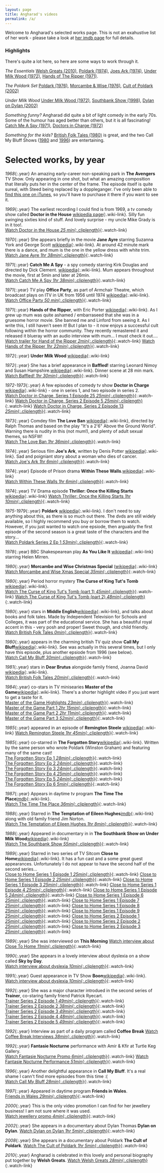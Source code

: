```yaml
---
layout: page
title: Angharad's videos
permalink: /a/
---
```


Welcome to Angharad's selected works page.  This is not an exahustive list of her work - please take a look at [her imdb page](https://www.imdb.com/name/nm0715878/) for full details.

### Highlights

There's quite a lot here, so here are some ways to work through it.

*The Essentials*  [Welsh Greats (2010)](#welshgreats), [Poldark (1974)](#poldark), [Joes Ark (1974)](#joesark),  [Under Milk Wood (1972)](#undermilkwood), [Hands of The Ripper (1971)](#handsoftheripper).

*The Poldark Set*  [Poldark (1976)](#poldark), [Morcambe & Wise (1976)](#morcambe), [Cult of Poldark (2002)](#cultofpoldark)

*Under Milk Wood* [Under Milk Wood (1972)](#undermilkwood), [Southbank Show (1998)](#southbank), [Dylan on Dylan (2002)](#dylanondylan)

*Something funny?*  Angharad did quite a bit of light comedy in the early 70s.  Some of the humour has aged better than others, but it is all fascinating! [Catch Me A Spy (1971)](#catchmeaspy), [Doctors in Charge (1972)](#doctorsincharge)

*Something for the kids?* [British Folk Tales (1980)](#middleenglish) is great, and the two Call My Bluff Shows ([1980](#callmybluff1980) and [1996](*#callmybluff1996)) are entertaining.


# Selected works, by year

*1968*{:.year}  An amazing early-career non-speaking park in **The Avengers** TV Show.  Only appearing in one shot, but what an amazing composition that literally puts her in the center of the frame.  The episode itself is quite sureal, with Steed being replaced by a doppleganger. I've only been able to [find this one on iTunes](https://tv.apple.com/us/episode/they-keep-killing-steed/umc.cmc.13m8ip6x4rphb0wr4dqu2wn7s?showId=umc.cmc.11q3yqne3abpwkdxrrstnorx1), so you'll have to purchase it there if you want to see it. 

*1969*{:.year}<a name="doctorinthehouse"></a> The earliest recording I could find is from 1969, a tv comedy show called **Doctor in the House** [wikipedia page](https://en.wikipedia.org/wiki/Doctor_in_the_House_(TV_series)){:.wiki-link}.  Silly fun swinging sixties kind of stuff.  And lovely surprise - my uncle Mike Grady is in it too!.  
[Watch Doctor in the House *25 min*{:.cliplength}](https://vimeo.com/418522494){:.watch-link}

*1970*{:.year} She appears briefly in the movie **Jane Ayre** starring Suzanna York and George Scott [wikipedia](https://en.wikipedia.org/wiki/Jane_Eyre_(1970_film)){:.wiki-link}.  At around 42 minute mark there is a dance, and mum is the one in the yellow dress with white trim.   
[Watch Jane Ayre *1hr 38min*{:.cliplength}](https://vimeo.com/421465651/){:.watch-link}

*1971*{:.year}<a name="catchmeaspy"></a> **Catch Me A Spy** - a spy comedy starring Kirk Douglas and directed by Dick Clement. [wikipedia](https://en.wikipedia.org/wiki/To_Catch_a_Spy){:.wiki-link}.  Mum appears throughout the movie, first at 5min and later at 26min.  
[Watch Catch Me A Spy *1hr 38min*{:.cliplength}](https://vimeo.com/){:.watch-link}

*1971*{:.year} TV play **Office Party**, as part of Armchair Theatre, which broadcast plays on ITV in UK from 1956 until 1974 [wikipedia](https://en.wikipedia.org/wiki/Armchair_Theatre){:.wiki-link}.    
[Watch Office Party *50 min*{:.cliplength}](https://vimeo.com/418522199){:.watch-link}

*1971*{:.year}<a name="handsoftheripper"></a> **Hands of the Ripper**, with Eric Porter [wikipedia](https://en.wikipedia.org/wiki/Hands_of_the_Ripper){:.wiki-link}.  As I grew up mum was quite ashamed / embarraseed that she was in a gruesome horror movie.  She banned me and Linford from seeing it.  As I write this, I still haven't seen it!  But I plan to - it now enjoys a successful cult following within the horror community.  They recently remastered it and released it blueray with an audio interview with mum... I must check it out....  
[Watch trailer for Hand of the Ripper *2min*{:.cliplength}](https://www.youtube.com/watch?v=duaH3nPO98s){:.watch-link}
[Watch Hands of the Ripper *1hr 22min*{:.cliplength}](https://vimeo.com/423595441){:.watch-link}

*1972*{:.year}<a name="undermilkwood"></a> **Under Milk Wood** [wikipedia](https://en.wikipedia.org/wiki/Under_Milk_Wood_(1972_film)){:.wiki-link}

*1972*{:.year} She has a brief appearance in **Baffled!** starring Leonard Nimoy and Susan Hampshire.[wikipedia](https://en.wikipedia.org/wiki/Baffled!){:.wiki-link}.  Dinner scene at 28 min mark.   
[Watch Baffled! *1hr 30min*{:.cliplength}](https://vimeo.com/420628128){:.watch-link}

*1972-1973*{:.year}<a name="doctorsincharge"></a> A few episodes of comedy tv show **Doctor in Charge** [wikipedia](https://en.wikipedia.org/wiki/Doctor_in_Charge){:.wiki-link} - one in series 1, and two episode in series 2.  
[Watch Doctor in Charge, Series 1 Episode 25 *25min*{:.cliplength}](https://vimeo.com/418522957){:.watch-link}
[Watch Doctor in Charge, Series 2 Episode 5 *25min*{:.cliplength}](https://vimeo.com/418523078){:.watch-link}
[Watch Doctor in Charge, Series 2 Episode 13 *25min*{:.cliplength}](https://vimeo.com/418523475){:.watch-link}


*1973*{:.year} Comdey film **The Love Ban** [wikipedia](https://en.wikipedia.org/wiki/The_Love_Ban){:.wiki-link}, directed by Ralph Thomas and based on the play "It's a 2'6" Above the Ground World".  Warning there is nudity in this (not mum!), and plenty of adult sexual themes, so NSFW!  
[Watch The Love Ban *1hr 36min*{:.cliplength}](https://vimeo.com/421920830){:.watch-link}

*1974*{:.year}<a name="joesark"></a> Serious film **Joe's Ark**, written by Denis Potter [wikipedia](https://en.wikipedia.org/wiki/Joe%27s_Ark){:.wiki-link}.  Sad and poigniant story about a woman who dies of cancer.  
[Watch Joe's Ark *1hr 6min*{:.cliplength}](https://vimeo.com/421466201){:.watch-link}

*1974*{:.year} Episode of Prison drama **Within These Walls**.[wikipedia](https://en.wikipedia.org/wiki/Within_These_Walls){:.wiki-link}    
[Watch Within These Walls *1hr 6min*{:.cliplength}](https://vimeo.com/418574014){:.watch-link}

*1974*{:.year} TV Drama episode **Thriller: Once the Killing Starts** [wikipedia](https://en.wikipedia.org/wiki/Thriller_(British_TV_series)#Series_2_(1974)){:.wiki-link}  
[Watch Thriller: Once the Killing Starts  *1hr 10min*{:.cliplength}](https://vimeo.com/418572161){:.watch-link}

*1975-1979*{:.year}<a name="poldark"></a> **Poldark** [wikipedia](https://en.wikipedia.org/wiki/Poldark_(1975_TV_series)){:.wiki-link}.  I don't need to say anything about this, as there is so much out there.  The dvds are still widely available, so I highly recommend you buy or borrow them to watch.  However, if you just wanted to watch one epsiode, then arguably the first episode of the second season is a great taste of the characters and the story...   
[Watch Poldark Series 2 Ep 1 *53min*{:.cliplength}](https://vimeo.com/421993221){:.watch-link}

*1978*{:.year} BBC Shakespearean play **As You Like It** [wikipedia](https://en.wikipedia.org/wiki/BBC_Television_Shakespeare#As_You_Like_It){:.wiki-link} starring Helen Mirren.

*1980*{:.year}<a name="morcambe"></a> **Morcambe and Wise Christmas Special** ([wikipedia](https://en.wikipedia.org/wiki/Morecambe_and_Wise#Christmas_specials){:.wiki-link}
[Watch Morcambe and Wise Xmas Special *35min*{:.cliplength}](https://vimeo.com/421993123){:.watch-link}

*1980*{:.year} Period horror mystery **The Curse of King Tut's Tomb** [wikipedia](https://en.wikipedia.org/wiki/The_Curse_of_King_Tut%27s_Tomb_(1980_film)){:.wiki-link}.  
[Watch The Curse of King Tut's Tomb (part 1) *45min*{:.cliplength}](https://vimeo.com/418540288){:.watch-link}
[Watch The Curse of King Tut's Tomb (part 2) *48min*{:.cliplength}](https://vimeo.com/418541700){:.watch-link}

*1980*{:.year}<a name="middleneglish"></a> stars in **Middle English**[wikipedia](https://en.wikipedia.org/wiki/ITV_Schools){:.wiki-link}, and talks about books and folk tales. Made by Independent Television for Schools and Colleges, it was part of the educational service. She has a beautiful royal accent in this - very posh and proper!  Sweet though, and child friendly.  
[Watch British Folk Tales *0min*{:.cliplength}](https://vimeo.com/416934829){:.watch-link}

*1980*{:.year}<a name="callmybluff1980"></a> appears in the charming british TV quiz show **Call My Bluff**[wikipedia](https://en.wikipedia.org/wiki/Call_My_Bluff){:.wiki-link}.  See was actually in this several times, but I only have this episode, plus another epsiode from 1996 (see below).  
[Watch Call My Bluff *30min*{:.cliplength}](https://vimeo.com/418538029){:.watch-link}

*1981*{:.year} stars in **Dear Brutus** alongside family friend, Joanna David [wikipedia](https://en.wikipedia.org/wiki/Dear_Brutus){:.wiki-link}.  
[Watch British Folk Tales *20min*{:.cliplength}](https://vimeo.com/416934829){:.watch-link}

*1984*{:.year} co-stars in TV minisearies **Master of the Game**[wikipedia](https://en.wikipedia.org/wiki/Master_of_the_Game_(novel)){:.wiki-link}.  There's a shorter highlight video if you just want to get a taste for it.  
[Master of the Game Highlights *23min*{:.cliplength}](https://vimeo.com/420452141){:.watch-link}  
[Master of the Game Part 1 *2hr 15min*{:.cliplength}](https://vimeo.com/420452443){:.watch-link}  
[Master of the Game Part 2 *2hr 11min*{:.cliplength}](https://vimeo.com/420458159){:.watch-link}  
[Master of the Game Part 3 *52min*{:.cliplength}](https://vimeo.com/420459495){:.watch-link}  

*1985*{:.year} appeared in an episode of **Remington Steele** [wikipedia](https://en.wikipedia.org/wiki/Remington_Steele){:.wiki-link}
[Watch Remington Steele *1hr 45min*{:.cliplength}](https://vimeo.com/418547670){:.watch-link}  

*1985*{:.year} co-starred in **The Forgotten Story**[wikipedia](https://en.wikipedia.org/wiki/The_Forgotten_Story){:.wiki-link}.  Written by the same person who wrote Poldark (Winston Graham) and featuring many of the same cast!  
[The Forgotten Story Ep 1 *28min*{:.cliplength}](https://vimeo.com/420462151){:.watch-link}  
[The Forgotten Story Ep 2 *24min*{:.cliplength}](https://vimeo.com/420462464){:.watch-link}  
[The Forgotten Story Ep 3 *24min*{:.cliplength}](https://vimeo.com/420462719){:.watch-link}  
[The Forgotten Story Ep 4 *25min*{:.cliplength}](https://vimeo.com/420462961){:.watch-link}  
[The Forgotten Story Ep 5 *24min*{:.cliplength}](https://vimeo.com/420463219){:.watch-link}  
[The Forgotten Story Ep 6 *5min*{:.cliplength}](https://vimeo.com/420463485){:.watch-link}  

*1987*{:.year} Appears in daytime tv program **The Time The Place**[imdb](https://www.imdb.com/title/tt0283628/){:.wiki-link}.  
[Watch The Time The Place *36min*{:.cliplength}](https://vimeo.com/423598232){:.watch-link}  

*1988*{:.year} Starred in **The Temptation of Eileen Hughes**[imdb](https://www.imdb.com/title/tt0283628/){:.wiki-link} along with old family friend Jim Norton.  
[Watch The Temptation of Eileen Hughes *1hr 8min*{:.cliplength}](https://vimeo.com/420626958){:.watch-link}  

*1988*{:.year}<a name="southbank"></a> Appeared in documentary in in **The Southbank Show on Under Milk Wood**[wikipedia](https://en.wikipedia.org/wiki/The_South_Bank_Show){:.wiki-link}  
[Watch The Southbank Show *55min*{:.cliplength}](https://vimeo.com/421993334){:.watch-link}  

*1989*{:.year} Starred in two series of TV Sitcom **Close to Home**[wikipedia](https://en.wikipedia.org/wiki/Close_to_Home_(1989_TV_series)){:.wiki-link}.  It has a fun cast and a some great guest appearances.  Unfortunately I do not appear to have the second half of the second series...  
[Close to Home Series 1 Episode 1 *25min*{:.cliplength}](https://vimeo.com/417588223){:.watch-link}
[Close to Home Series 1 Episode 2 *25min*{:.cliplength}](https://vimeo.com/417588586){:.watch-link}
[Close to Home Series 1 Episode 3 *25min*{:.cliplength}](https://vimeo.com/417606638){:.watch-link}
[Close to Home Series 1 Episode 4 *25min*{:.cliplength}](https://vimeo.com/417606969){:.watch-link}
[Close to Home Series 1 Episode 5 *24min*{:.cliplength}](https://vimeo.com/417666709){:.watch-link}
[Close to Home Series 1 Episode 6 *25min*{:.cliplength}](https://vimeo.com/417667079){:.watch-link}
[Close to Home Series 1 Episode 7 *25min*{:.cliplength}](https://vimeo.com/417667397){:.watch-link}
[Close to Home Series 1 Episode 8 *25min*{:.cliplength}](https://vimeo.com/417668744){:.watch-link}
[Close to Home Series 1 Episode 9 *25min*{:.cliplength}](https://vimeo.com/417669108){:.watch-link}
[Close to Home Series 2 Episode 1 *25min*{:.cliplength}](https://vimeo.com/417978814){:.watch-link}
[Close to Home Series 2 Episode 2 *25min*{:.cliplength}](https://vimeo.com/417979074){:.watch-link}
[Close to Home Series 2 Episode 3 *25min*{:.cliplength}](https://vimeo.com/417979284){:.watch-link}

*1989*{:.year} She was interviewed on **This Morning**
[Watch interview about Close To Home *11min*{:.cliplength}](https://vimeo.com/423615636){:.watch-link} 

*1990*{:.year} She appears in a lovely interview about dyslexia on a show called **Sky by Day**.  
[Watch interview about dyslexia *10min*{:.cliplength}](https://vimeo.com/417595766){:.watch-link} 

*1991*{:.year} Guest appearance in TV Show **Boon**[wikipedia](https://en.wikipedia.org/wiki/Boon_(TV_series)){:.wiki-link}.   
[Watch interview about dyslexia *10min*{:.cliplength}](https://vimeo.com/421938594){:.watch-link} 


*1992*{:.year}  She was a major character introdued in the second series of **Trainer**, co-staring family friend Patrick Ryecart.  
[Trainer Series 2 Episode 1 *49min*{:.cliplength}](https://vimeo.com/420637697){:.watch-link}  
[Trainer Series 2 Episode 2 *38min*{:.cliplength}](https://vimeo.com/420637870){:.watch-link}  
[Trainer Series 2 Episode 3 *49min*{:.cliplength}](https://vimeo.com/420637956){:.watch-link}  
[Trainer Series 2 Episode 4 *48min*{:.cliplength}](https://vimeo.com/420638014){:.watch-link}  
[Trainer Series 2 Episode 5 *49min*{:.cliplength}](https://vimeo.com/420638082){:.watch-link}  

*1992*{:.year}  Interview as part of a daily program called **Coffee Break**
[Watch Coffee Break Interviews *38min*{:.cliplength}](https://vimeo.com/417596369){:.watch-link}

*1992*{:.year}  **Fantasie Nocturne** performance with Amir & Kfir at Turtle Keg Gallery.  
[Watch Fantasie Nocturne Promo *6min*{:.cliplength}](https://vimeo.com/418561977){:.watch-link}
[Watch Fantasie Nocturne Performance *51min*{:.cliplength}](https://vimeo.com/418562273){:.watch-link}

*1996*{:.year}<a name="callmybluff1996"></a>  Another delightful appearance in **Call My Bluff**.  It's a real shame I cann't find more episodes from this time :(  
[Watch Call My Bluff *28min*{:.cliplength}](https://vimeo.com/417591281){:.watch-link}  

*1997*{:.year} Appeared in daytime program **Friends in Wales**.  
[Friends in Wales *29min*{:.cliplength}](https://vimeo.com/416934226){:.watch-link}  

*2000*{:.year}  This is the only video promotion I can find for her jewellery business!  I am not sure where it was used.  
[Watch jewellery promo *4min*{:.cliplength}](https://vimeo.com/421993094){:.watch-link}  

*2002*{:.year}<a name="dylanondylan"></a>  She appears in a documentary about Dylan Thomas **Dylan on Dylan**.
[Watch Dylan on Dylan *1hr 5min*{:.cliplength}](https://vimeo.com/423591640){:.watch-link}  

*2008*{:.year}<a name="cultofpoldark"></a>  She appears in a documentary about Poldark **The Cult of Poldark**.
[Watch The Cult of Poldark *1hr 5min*{:.cliplength}](https://vimeo.com/423594211){:.watch-link}  

*2010*{:.year}  Angharad is celebrated in this lovely and personal biography put together by **Welsh Greats**.
[Watch Welsh Greats *28min*{:.cliplength}](https://vimeo.com/418570298){:.watch-link}  
